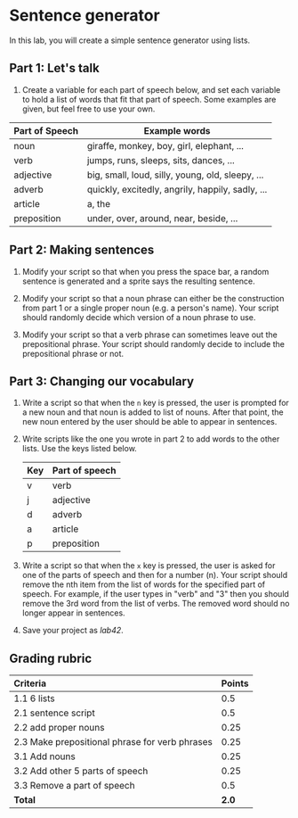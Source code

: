 # Sentence generator

In this lab, you will create a simple sentence generator using lists.

## Part 1: Let's talk

1. Create a variable for each part of speech below, and set each variable to hold a list of words that fit that part of speech.  Some examples are given, but feel free to use your own.

| Part of Speech | Example words                                    |
| -------------- | ------------------------------------------------ |
| noun           | giraffe, monkey, boy, girl, elephant, ...        |
| verb           | jumps, runs, sleeps, sits, dances, ...           |
| adjective      | big, small, loud, silly, young, old, sleepy, ... |
| adverb         | quickly, excitedly, angrily, happily, sadly, ... |
| article        | a, the                                           |
| preposition    | under, over, around, near, beside, ...           |

## Part 2: Making sentences

1. Modify your script so that when you press the space bar, a random sentence is generated and a sprite says the resulting sentence.

2. Modify your script so that a noun phrase can either be the construction from part 1 or a single proper noun (e.g. a person's name).  Your script should randomly decide which version of a noun phrase to use.

3. Modify your script so that a verb phrase can sometimes leave out the prepositional phrase.  Your script should randomly decide to include the prepositional phrase or not.

## Part 3: Changing our vocabulary

1. Write a script so that when the `n` key is pressed, the user is prompted for a new noun and that noun is added to list of nouns.  After that point, the new noun entered by the user should be able to appear in sentences.

2. Write scripts like the one you wrote in part 2 to add words to the other lists.  Use the keys listed below.

    | Key | Part of speech |
    | --- | -------------- |
    | v   | verb           |
    | j   | adjective      |
    | d   | adverb         |
    | a   | article        |
    | p   | preposition    |

3. Write a script so that when the `x` key is pressed, the user is asked for one of the parts of speech and then for a number (n).  Your script should remove the nth item from the list of words for the specified part of speech.  For example, if the user types in "verb" and "3" then you should remove the 3rd word from the list of verbs.  The removed word should no longer appear in sentences.

4. Save your project as _lab42_.

## Grading rubric

| **Criteria**                                   | **Points**            |
| :------------------------------------------------------ | :-------------- |
| 1.1 6 lists                                            | 0.5    |
| 2.1 sentence script                                    | 0.5    |
| 2.2 add proper nouns                            | 0.25     |
| 2.3 Make prepositional phrase for verb phrases  | 0.25     |
| 3.1 Add nouns                                          | 0.25     |
| 3.2 Add other 5 parts of speech                        | 0.25     |
| 3.3 Remove a part of speech                            | 0.5      |
| **Total**                                      | **2.0** |
